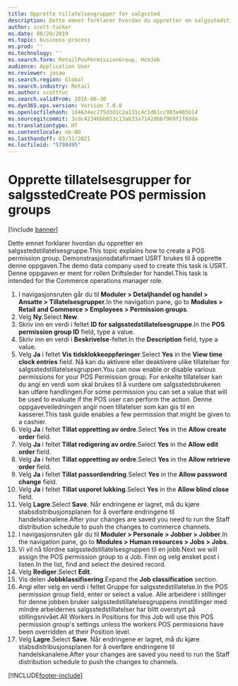 ```yaml
---
title: Opprette tillatelsesgrupper for salgssted
description: Dette emnet forklarer hvordan du oppretter en salgsstedstillatelsesgruppe.
author: scott-tucker
ms.date: 08/20/2019
ms.topic: business-process
ms.prod: ''
ms.technology: ''
ms.search.form: RetailPosPermissionGroup, HcmJob
audience: Application User
ms.reviewer: josaw
ms.search.region: Global
ms.search.industry: Retail
ms.author: scotttuc
ms.search.validFrom: 2016-06-30
ms.dyn365.ops.version: Version 7.0.0
ms.openlocfilehash: 1d4634ec275d3d1c2a131c4c1d61cc983e485b14
ms.sourcegitcommit: 3cdc42346bb653c13ab33a7142dbb7969f1f6dda
ms.translationtype: HT
ms.contentlocale: nb-NO
ms.lasthandoff: 03/31/2021
ms.locfileid: "5798495"
---
```

# <a name="create-pos-permission-groups"></a><span data-ttu-id="b2b80-103">Opprette tillatelsesgrupper for salgssted</span><span class="sxs-lookup"><span data-stu-id="b2b80-103">Create POS permission groups</span></span>

[!include [banner](../includes/banner.md)]

<span data-ttu-id="b2b80-104">Dette emnet forklarer hvordan du oppretter en salgsstedstillatelsesgruppe.</span><span class="sxs-lookup"><span data-stu-id="b2b80-104">This topic explains how to create a POS permission group.</span></span> <span data-ttu-id="b2b80-105">Demonstrasjonsdatafirmaet USRT brukes til å opprette denne oppgaven.</span><span class="sxs-lookup"><span data-stu-id="b2b80-105">The demo data company used to create this task is USRT.</span></span> <span data-ttu-id="b2b80-106">Denne oppgaven er ment for rollen Driftsleder for handel.</span><span class="sxs-lookup"><span data-stu-id="b2b80-106">This task is intended for the Commerce operations manager role.</span></span>

1. <span data-ttu-id="b2b80-107">I navigasjonsruten går du til **Moduler > Detaljhandel og handel > Ansatte > Tillatelsesgrupper**.</span><span class="sxs-lookup"><span data-stu-id="b2b80-107">In the navigation pane, go to **Modules > Retail and Commerce > Employees > Permission groups**.</span></span>
2. <span data-ttu-id="b2b80-108">Velg **Ny**.</span><span class="sxs-lookup"><span data-stu-id="b2b80-108">Select **New**.</span></span>
3. <span data-ttu-id="b2b80-109">Skriv inn en verdi i feltet **ID for salgsstedstillatelsesgruppe**.</span><span class="sxs-lookup"><span data-stu-id="b2b80-109">In the **POS permission group ID** field, type a value.</span></span>
4. <span data-ttu-id="b2b80-110">Skriv inn en verdi i **Beskrivelse**-feltet.</span><span class="sxs-lookup"><span data-stu-id="b2b80-110">In the **Description** field, type a value.</span></span>
5. <span data-ttu-id="b2b80-111">Velg **Ja** i feltet **Vis tidsklokkeoppføringer**.</span><span class="sxs-lookup"><span data-stu-id="b2b80-111">Select **Yes** in the **View time clock entries** field.</span></span> <span data-ttu-id="b2b80-112">Nå kan du aktivere eller deaktivere ulike tillatelser for salgsstedstillatelsesgruppen.</span><span class="sxs-lookup"><span data-stu-id="b2b80-112">You can now enable or disable various permissions for your POS Permission group.</span></span> <span data-ttu-id="b2b80-113">For enkelte tillatelser kan du angi en verdi som skal brukes til å vurdere om salgsstedsbrukeren kan utføre handlingen.</span><span class="sxs-lookup"><span data-stu-id="b2b80-113">For some permission you can set a value that will be used to evaluate if the POS user can perform the action.</span></span> <span data-ttu-id="b2b80-114">Denne oppgaveveiledningen angir noen tillatelser som kan gis til en kasserer.</span><span class="sxs-lookup"><span data-stu-id="b2b80-114">This task guide enables a few permission that might be given to a cashier.</span></span>  
6. <span data-ttu-id="b2b80-115">Velg **Ja** i feltet **Tillat oppretting av ordre**.</span><span class="sxs-lookup"><span data-stu-id="b2b80-115">Select **Yes** in the **Allow create order** field.</span></span>
7. <span data-ttu-id="b2b80-116">Velg **Ja** i feltet **Tillat redigering av ordre**.</span><span class="sxs-lookup"><span data-stu-id="b2b80-116">Select **Yes** in the **Allow edit order** field.</span></span>
8. <span data-ttu-id="b2b80-117">Velg **Ja** i feltet **Tillat oppretting av ordre**.</span><span class="sxs-lookup"><span data-stu-id="b2b80-117">Select **Yes** in the **Allow retrieve order** field.</span></span>
9. <span data-ttu-id="b2b80-118">Velg **Ja** i feltet **Tillat passordendring**.</span><span class="sxs-lookup"><span data-stu-id="b2b80-118">Select **Yes** in the **Allow password change** field.</span></span>
10. <span data-ttu-id="b2b80-119">Velg **Ja** i feltet **Tillat usporet lukking**.</span><span class="sxs-lookup"><span data-stu-id="b2b80-119">Select **Yes** in the **Allow blind close** field.</span></span>
11. <span data-ttu-id="b2b80-120">Velg **Lagre**.</span><span class="sxs-lookup"><span data-stu-id="b2b80-120">Select **Save**.</span></span> <span data-ttu-id="b2b80-121">Når endringene er lagret, må du kjøre stabsdistribusjonsplanen for å overføre endringene til handelskanalene.</span><span class="sxs-lookup"><span data-stu-id="b2b80-121">After your changes are saved you need to run the Staff distribution schedule to push the changes to commerce channels.</span></span> 
12. <span data-ttu-id="b2b80-122">I navigasjonsruten går du til **Moduler > Personale > Jobber > Jobber**.</span><span class="sxs-lookup"><span data-stu-id="b2b80-122">In the navigation pane, go to **Modules > Human resources > Jobs > Jobs**.</span></span>
13. <span data-ttu-id="b2b80-123">Vi vil nå tilordne salgsstedstillatelsesgruppen til en jobb.</span><span class="sxs-lookup"><span data-stu-id="b2b80-123">Next we will assign the POS permission group to a Job.</span></span> <span data-ttu-id="b2b80-124">Finn og velg ønsket post i listen.</span><span class="sxs-lookup"><span data-stu-id="b2b80-124">In the list, find and select the desired record.</span></span>
14. <span data-ttu-id="b2b80-125">Velg **Rediger**.</span><span class="sxs-lookup"><span data-stu-id="b2b80-125">Select **Edit**.</span></span>
15. <span data-ttu-id="b2b80-126">Vis delen **Jobbklassifisering**.</span><span class="sxs-lookup"><span data-stu-id="b2b80-126">Expand the **Job classification** section.</span></span>
16. <span data-ttu-id="b2b80-127">Angi eller velg en verdi i feltet Gruppe for salgsstedstillatelse.</span><span class="sxs-lookup"><span data-stu-id="b2b80-127">In the POS permission group field, enter or select a value.</span></span> <span data-ttu-id="b2b80-128">Alle arbeidere i stillinger for denne jobben bruker salgsstedstillatelsesgruppens innstillinger med mindre arbeidernes salgsstedstillatelser har blitt overstyrt på stillingsnivået.</span><span class="sxs-lookup"><span data-stu-id="b2b80-128">All Workers in Positions for this Job will use this POS permission group's settings unless the workers POS permissions have been overridden at their Position level.</span></span>  
17. <span data-ttu-id="b2b80-129">Velg **Lagre**.</span><span class="sxs-lookup"><span data-stu-id="b2b80-129">Select **Save**.</span></span> <span data-ttu-id="b2b80-130">Når endringene er lagret, må du kjøre stabsdistribusjonsplanen for å overføre endringene til handelskanalene.</span><span class="sxs-lookup"><span data-stu-id="b2b80-130">After your changes are saved you need to run the Staff distribution schedule to push the changes to channels.</span></span>  



[!INCLUDE[footer-include](../../includes/footer-banner.md)]
